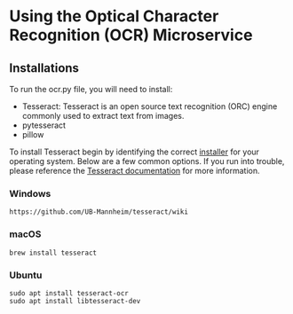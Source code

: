 <h1>Using the Optical Character Recognition (OCR) Microservice</h1>

<h2>Installations</h2>
To run the ocr.py file, you will need to install:
<ul><li>Tesseract: Tesseract is an open source text recognition (ORC) engine commonly used to extract text from images.</li>
<li>pytesseract</li>
<li>pillow</li></ul>

To install Tesseract begin by identifying the correct <a href='https://tesseract-ocr.github.io/tessdoc/Installation.html'>installer</a> for your operating system. Below are a few common options. If you run into trouble, please reference the <a href='https://tesseract-ocr.github.io/tessdoc/Installation.html'>Tesseract documentation</a> for more information.

<h3>Windows</h3>

```
https://github.com/UB-Mannheim/tesseract/wiki
```

<h3>macOS</h3>

```
brew install tesseract
```

<h3>Ubuntu</h3>

```
sudo apt install tesseract-ocr
sudo apt install libtesseract-dev
```